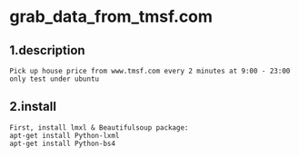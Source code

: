 # grab_data_from_tmsf.com
1.description<br>
--------------
    Pick up house price from www.tmsf.com every 2 minutes at 9:00 - 23:00
    only test under ubuntu

2.install<br>
--------------
    First, install lmxl & Beautifulsoup package:
    apt-get install Python-lxml
    apt-get install Python-bs4
